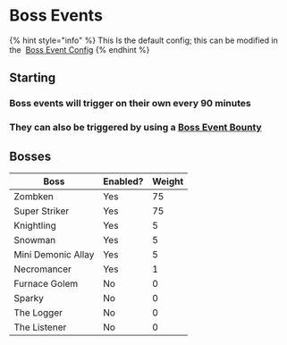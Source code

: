 # Boss Events

{% hint style="info" %}
This Is the default config; this can be modified in the <img src="https://github.com/user-attachments/assets/a7627a43-c3d4-4924-8a95-c87394c7d164" alt="" data-size="line"> [Boss Event Config](../../configs-uis-events/boss-event-config-menu.md)
{% endhint %}

## Starting

### Boss events will trigger on their own every 90 minutes

### They can also be triggered by using a [<img src="https://github.com/ItsMePok/PFE/assets/136857747/96e32df1-7683-45df-b3c1-b3f9626231ed" alt="" data-size="line">Boss Event Bounty](../../items/misc/boss-event-bounty.md)

## Bosses



<table><thead><tr><th>Boss</th><th>Enabled?</th><th data-type="number">Weight</th></tr></thead><tbody><tr><td>Zombken</td><td>Yes</td><td>75</td></tr><tr><td>Super Striker</td><td>Yes</td><td>75</td></tr><tr><td>Knightling</td><td>Yes</td><td>5</td></tr><tr><td>Snowman</td><td>Yes</td><td>5</td></tr><tr><td>Mini Demonic Allay</td><td>Yes</td><td>5</td></tr><tr><td>Necromancer</td><td>Yes</td><td>1</td></tr><tr><td>Furnace Golem</td><td>No</td><td>0</td></tr><tr><td>Sparky</td><td>No</td><td>0</td></tr><tr><td>The Logger</td><td>No</td><td>0</td></tr><tr><td>The Listener</td><td>No</td><td>0</td></tr></tbody></table>
